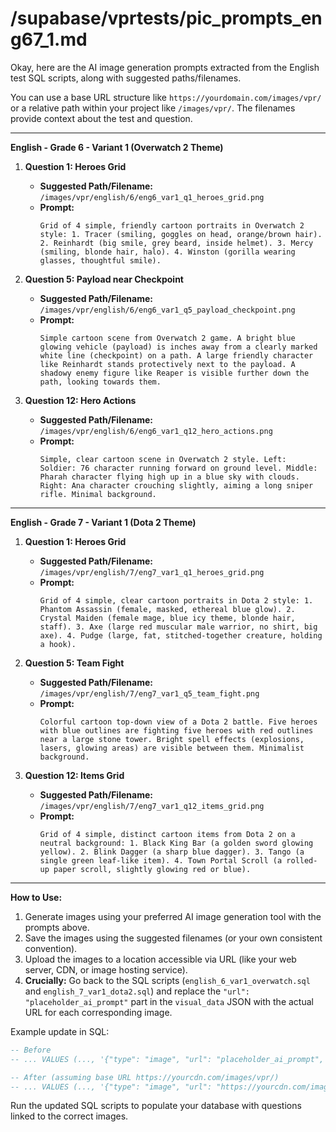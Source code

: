 # /supabase/vprtests/pic_prompts_eng67_1.md
Okay, here are the AI image generation prompts extracted from the English test SQL scripts, along with suggested paths/filenames.

You can use a base URL structure like `https://yourdomain.com/images/vpr/` or a relative path within your project like `/images/vpr/`. The filenames provide context about the test and question.

---

**English - Grade 6 - Variant 1 (Overwatch 2 Theme)**

1.  **Question 1: Heroes Grid**
    *   **Suggested Path/Filename:** `/images/vpr/english/6/eng6_var1_q1_heroes_grid.png`
    *   **Prompt:**
        ```
        Grid of 4 simple, friendly cartoon portraits in Overwatch 2 style: 1. Tracer (smiling, goggles on head, orange/brown hair). 2. Reinhardt (big smile, grey beard, inside helmet). 3. Mercy (smiling, blonde hair, halo). 4. Winston (gorilla wearing glasses, thoughtful smile).
        ```

2.  **Question 5: Payload near Checkpoint**
    *   **Suggested Path/Filename:** `/images/vpr/english/6/eng6_var1_q5_payload_checkpoint.png`
    *   **Prompt:**
        ```
        Simple cartoon scene from Overwatch 2 game. A bright blue glowing vehicle (payload) is inches away from a clearly marked white line (checkpoint) on a path. A large friendly character like Reinhardt stands protectively next to the payload. A shadowy enemy figure like Reaper is visible further down the path, looking towards them.
        ```

3.  **Question 12: Hero Actions**
    *   **Suggested Path/Filename:** `/images/vpr/english/6/eng6_var1_q12_hero_actions.png`
    *   **Prompt:**
        ```
        Simple, clear cartoon scene in Overwatch 2 style. Left: Soldier: 76 character running forward on ground level. Middle: Pharah character flying high up in a blue sky with clouds. Right: Ana character crouching slightly, aiming a long sniper rifle. Minimal background.
        ```

---

**English - Grade 7 - Variant 1 (Dota 2 Theme)**

1.  **Question 1: Heroes Grid**
    *   **Suggested Path/Filename:** `/images/vpr/english/7/eng7_var1_q1_heroes_grid.png`
    *   **Prompt:**
        ```
        Grid of 4 simple, clear cartoon portraits in Dota 2 style: 1. Phantom Assassin (female, masked, ethereal blue glow). 2. Crystal Maiden (female mage, blue icy theme, blonde hair, staff). 3. Axe (large red muscular male warrior, no shirt, big axe). 4. Pudge (large, fat, stitched-together creature, holding a hook).
        ```

2.  **Question 5: Team Fight**
    *   **Suggested Path/Filename:** `/images/vpr/english/7/eng7_var1_q5_team_fight.png`
    *   **Prompt:**
        ```
        Colorful cartoon top-down view of a Dota 2 battle. Five heroes with blue outlines are fighting five heroes with red outlines near a large stone tower. Bright spell effects (explosions, lasers, glowing areas) are visible between them. Minimalist background.
        ```

3.  **Question 12: Items Grid**
    *   **Suggested Path/Filename:** `/images/vpr/english/7/eng7_var1_q12_items_grid.png`
    *   **Prompt:**
        ```
        Grid of 4 simple, distinct cartoon items from Dota 2 on a neutral background: 1. Black King Bar (a golden sword glowing yellow). 2. Blink Dagger (a sharp blue dagger). 3. Tango (a single green leaf-like item). 4. Town Portal Scroll (a rolled-up paper scroll, slightly glowing red or blue).
        ```

---

**How to Use:**

1.  Generate images using your preferred AI image generation tool with the prompts above.
2.  Save the images using the suggested filenames (or your own consistent convention).
3.  Upload the images to a location accessible via URL (like your web server, CDN, or image hosting service).
4.  **Crucially:** Go back to the SQL scripts (`english_6_var1_overwatch.sql` and `english_7_var1_dota2.sql`) and replace the `"url": "placeholder_ai_prompt"` part in the `visual_data` JSON with the actual URL for each corresponding image.

Example update in SQL:
```sql
-- Before
-- ... VALUES (..., '{"type": "image", "url": "placeholder_ai_prompt", ...}'::jsonb) ...

-- After (assuming base URL https://yourcdn.com/images/vpr/)
-- ... VALUES (..., '{"type": "image", "url": "https://yourcdn.com/images/vpr/english/6/eng6_var1_q1_heroes_grid.png", ...}'::jsonb) ...
```
Run the updated SQL scripts to populate your database with questions linked to the correct images.
